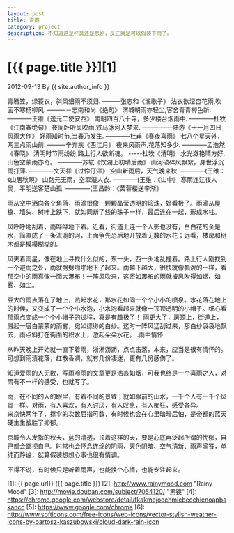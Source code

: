```yaml
---
layout: post
title: 说雨
category: project
description: 不知道这是杯具还是悲剧，反正就是可以假装下雨了。
---
```

# [{{ page.title }}][1]
2012-09-13 By {{ site.author_info }}

青箬笠，绿蓑衣，斜风细雨不须归.
                       ―――张志和《渔歌子》 
沾衣欲湿杏花雨,吹面不寒杨柳风.
                        ―――－志南和尚《绝句》 
渭城朝雨亦轻尘,客舍青青柳色新.
                        ――――王维《送元二使安西》 
南朝四百八十寺，多少楼台烟雨中.
                        ――――杜牧《江南春绝句》 
夜阑卧听风吹雨,铁马冰河入梦来.
                        ―――――陆游《十一月四日风雨大作》 
好雨知时节,当春乃发生.
                        ――――杜甫《春夜喜雨》 
七八个星天外，两三点雨山前.
                         ―――辛弃疾《西江月》 
夜来风雨声,花落知多少.
                        ――――孟浩然《春晓》 
清明时节雨纷纷,路上行人欲断魂。
                        -----杜牧《清明》 
水光潋艳晴方好,山色空蒙雨亦奇。
                        ――――苏轼《饮湖上初晴后雨》 
山河破碎风飘絮，身世浮沉雨打萍.
                        ――――文天祥《过伶仃洋》
空山新雨后，天气晚来秋.
                         ————(王维：《山居秋瞑》
山路元无雨，空翠湿人衣.
                        ————(王维：《山中》
寒雨连江夜人吴，平明送客楚山孤.
                       ————(王昌龄：《芙蓉楼送辛渐》
                       
 雨从空中洒向各个角落，雨滴很像一颗颗晶莹透明的珍珠，好看极了。雨滴从屋檐、墙头、树叶上跌下，就如同断了线的珠子一样，最后连在一起，形成水柱。 

风呼呼地刮着，雨哗哗地下着。近看，街道上连一个人影也没有，白白花的全是水，简直成了一条流淌的河，上面争先恐后地开放着无数的水花；远看，楼房和树木都是模模糊糊的。 

风夹着雨星，像在地上寻找什么似的，东一头，西一头地乱撞着。路上行人刚找到一个避雨之处，雨就劈劈啪啪地下了起来。雨越下越大，很快就像瓢泼的一样，看那空中的雨真像一面大瀑布！一阵风吹来，这密如瀑布的雨就被风吹得如烟、如雾、如尘。 

豆大的雨点落在了地上，溅起水花，那水花如同一个个小小的喷泉。水花落在地上的时候，又变成了一个个小水泡，小水泡看起来就像一顶顶透明的小帽子。细心看那雨点变成一个个小帽子的过程，真是有趣极了！ 
雨更大了，房顶上，街道上，溅起一层白蒙蒙的雨雾，宛如缥缈的白纱。这时一阵风猛刮过来，那白纱袅袅地飘去，雨点斜打在街面的积水上，激起朵朵水花。 
.雨中情怀 

从昨天晚上开始就一直下着雨，淅淅沥沥，点点击落，本来，应当是很有情怀的。可想到雨渍花落，红散香凋，就有几份凄迷，更有几份感伤了。 

知道爱雨的人无数，写雨呤雨的文章更是浩焱如烟，可我也终是一个喜雨之人，对雨有不一样的感受，也就写了。 

雨，在不同的人的眼里，有着不同的景致；就如眼前的山水，一千个人有一千个风景一样。对雨，有人喜欢，有人讨厌，有人叹息，有人痴狂，感受各异。                       
来京快两年了，撑伞的次数屈指可数，有时候也会在心里暗暗后怕，是帝都的蓝天硬生生战胜了抑郁。

京城令人发指的秋天，蓝的清透，顶着这样的天，要是心底再泛起所谓的忧郁，自己都会鄙视自己。时常也会怀念连绵的阴雨，天色阴暗、空气清新、雨声滴答，单纯而静谧，就算假装想想心事也很有情调。

不得不说，有时候只是听着雨声，也能换个心情，也能专注起来。





[nyflxp]:    http://nieyafei.tk  "nyflxp"
[1]:    {{ page.url}}  ({{ page.title }})
[2]:    http://www.rainymood.com "Rainy Mood"
[3]:    http://movie.douban.com/subject/7054120/ "黑镜"
[4]:    https://chrome.google.com/webstore/detail/fkakmejoechmicbecchienoapbakancc
[5]:    https://www.google.com/chrome
[6]:    http://www.softicons.com/free-icons/web-icons/vector-stylish-weather-icons-by-bartosz-kaszubowski/cloud-dark-rain-icon
